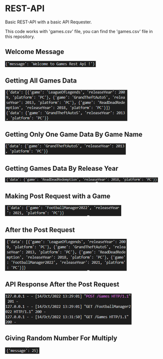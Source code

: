 # REST-API
 Basic REST-API with a basic API Requester.
 
 This code works with 'games.csv' file, you can find the 'games.csv' file in this repository.

## Welcome Message
 ![Welcome](https://github.com/Rekl0w/REST-API/blob/main/img/welcome.png)
 ## Getting All Games Data
  ![First](https://github.com/Rekl0w/REST-API/blob/main/img/First.png)
 ## Getting Only One Game Data By Game Name
  ![OneGame](https://github.com/Rekl0w/REST-API/blob/main/img/gta.png)
 ## Getting Games Data By Release Year
  ![Year](https://github.com/Rekl0w/REST-API/blob/main/img/year.png) 
 ## Making Post Request with a Game
  ![Post](https://github.com/Rekl0w/REST-API/blob/main/img/last.png)
 ## After the Post Request
  ![After](https://github.com/Rekl0w/REST-API/blob/main/img/afterpost.png)
 ## API Response After the Post Request 
  ![Response](https://github.com/Rekl0w/REST-API/blob/main/img/apiresponse.png)
 ## Giving Random Number For Multiply
  ![Number](https://github.com/Rekl0w/REST-API/blob/main/img/number.png)